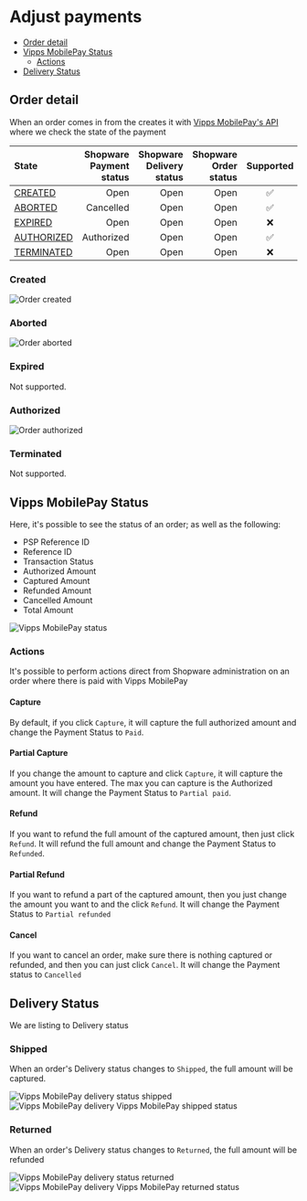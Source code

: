 <!-- START_METADATA
---
title: Adjust payments
sidebar_label: Adjust payments
sidebar_position: 20
description: How to adjust payments with the Shopware Payments plugin
pagination_next: null
pagination_prev: null
---
END_METADATA -->

# Adjust payments

<!-- START_COMMENT -->
- [Order detail](#order-detail)
- [Vipps MobilePay Status](#vipps-mobilepay-status)
  - [Actions](#actions)
- [Delivery Status](#delivery-status)
<!-- END_COMMENT -->

## Order detail

When an order comes in from the creates it with [Vipps MobilePay's API](https://developer.vippsmobilepay.com/api/epayment/#tag/QueryPayments/operation/getPayment)
where we check the state of the payment

| State                     | Shopware Payment status | Shopware Delivery status | Shopware Order status | Supported |
|:--------------------------|------------------------:|-------------------------:|----------------------:|:---------:|
| [CREATED](#created)       |                    Open |                     Open |                  Open |     ✅    |
| [ABORTED](#aborted)       |               Cancelled |                     Open |                  Open |     ✅    |
| [EXPIRED](#expired)       |                    Open |                     Open |                  Open |     ❌    |
| [AUTHORIZED](#authorized) |              Authorized |                     Open |                  Open |     ✅    |
| [TERMINATED](#terminated) |                    Open |                     Open |                  Open |     ❌    |

### Created

![Order created](./images/adjust_payments/plugin_order_example_created.png)

### Aborted

![Order aborted](./images/adjust_payments/plugin_order_example_aborted.png)

### Expired

Not supported.

### Authorized

![Order authorized](./images/adjust_payments/plugin_order_example_authorized.png)

### Terminated

Not supported.

## Vipps MobilePay Status

Here, it's possible to see the status of an order; as well as the following:

- PSP Reference ID
- Reference ID
- Transaction Status
- Authorized Amount
- Captured Amount
- Refunded Amount
- Cancelled Amount
- Total Amount

![Vipps MobilePay status](./images/adjust_payments/exampel_of_vipps_mobilepay_status.png)

### Actions

It's possible to perform actions  direct from Shopware administration on an order where there is paid with Vipps MobilePay

#### Capture

By default, if you click `Capture`, it will capture the full authorized amount and change the Payment Status to `Paid`.

#### Partial Capture

If you change the amount to capture and click `Capture`, it will capture the amount you have entered.
The max you can capture is the Authorized amount. It will change the Payment Status to `Partial paid`.

#### Refund

If you want to refund the full amount of the captured amount, then just click `Refund`. It will refund the full amount and change the Payment Status to `Refunded`.

#### Partial Refund

If you want to refund a part of the captured amount, then you just change the amount you want to and the click `Refund`. It will change the Payment Status to `Partial refunded`

#### Cancel

If you want to cancel an order, make sure there is nothing captured or refunded, and then you can just click `Cancel`. It will change the Payment status to `Cancelled`

## Delivery Status

We are listing to Delivery status

### Shipped

When an order's Delivery status changes to `Shipped`, the full amount will be captured.

![Vipps MobilePay delivery status shipped](./images/adjust_payments/plugin_shipped.png)
![Vipps MobilePay delivery Vipps MobilePay shipped status](./images/adjust_payments/plugin_shipped_status.png)

### Returned

When an order's Delivery status changes to `Returned`, the full amount will be refunded

![Vipps MobilePay delivery status returned](./images/adjust_payments/plugin_returned.png)
![Vipps MobilePay delivery Vipps MobilePay returned status](./images/adjust_payments/plugin_returned_status.png)
